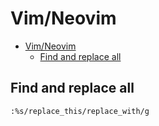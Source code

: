 # Vim/Neovim
<!--ts-->
* [Vim/Neovim](vim.md#vimneovim)
   * [Find and replace all](vim.md#find-and-replace-all)

<!-- Added by: runner, at: Mon Jul 19 11:52:32 UTC 2021 -->

<!--te-->

## Find and replace all
```vim
:%s/replace_this/replace_with/g
```
